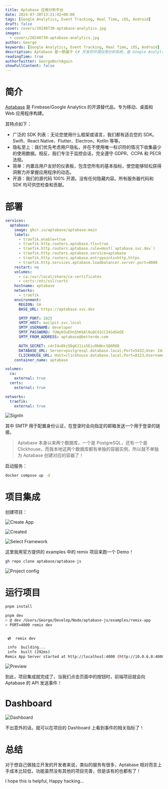 ```yaml
---
title: Aptabase 应用分析平台
date: 2024-07-30T13:21:42+08:00
tags: [Google Analytics, Event Tracking, Real Time, iOS, Android]
draft: false
cover: covers/20240730-aptabase-analytics.jpg
images:
  - covers/20240730-aptabase-analytics.jpg
author: George
keywords: [Google Analytics, Event Tracking, Real Time, iOS, Android]
description: Aptabase 是一款基于 C# 开发的开源应用分析系统，是 Google Analytics 的开源替代品……
readingTime: true
authorTwitter: GeorgeBornAgain
showFullContent: false
---
```


# 简介

[Aptabase](https://aptabase.com/) 是 Firebase/Google Analytics 的开源替代品，专为移动、桌面和 Web 应用程序构建。

其特点如下：

* 广泛的 SDK 列表：无论您使用什么框架或语言，我们都有适合您的 SDK。Swift、React Native、Flutter、Electron、Kotlin 等等。
* 隐私至上：我们优先考虑用户隐私，并在不使用唯一标识符的情况下收集最少的使用数据。相反，我们专注于监控会话，完全遵守 GDPR、CCPA 和 PECR 法规。
* 简单：内置且用户友好的仪表板，包含您所有的基本指标，使您能够轻松获得洞察力并掌握应用程序的动态。
* 开源：我们的源代码 100% 开源。没有任何隐藏内容。所有服务器代码和 SDK 均可供您检查和贡献。

# 部署

```yaml
services:
  aptabase:
    image: ghcr.io/aptabase/aptabase:main
    labels:
      - traefik.enable=true
      - traefik.http.routers.aptabase.tls=true
      - traefik.http.routers.aptabase.rule=Host(`aptabase.svc.dev`)
      - traefik.http.routers.aptabase.service=aptabase
      - traefik.http.routers.aptabase.entrypoints=http,https
      - traefik.http.services.aptabase.loadbalancer.server.port=8080
    restart: no
    volumes:
      - ca:/usr/local/share/ca-certificates
      - certs:/etc/ssl/certs
    hostname: aptabase
    networks:
      - traefik
    environment:
      REGION: SH
      BASE_URL: https://aptabase.svc.dev

      SMTP_PORT: 1025
      SMTP_HOST: mailpit.svc.local
      SMTP_USERNAME: developer
      SMTP_PASSWORD: 7UWyH3uEhnShK6Al8uQCd1CCI4SdGkOE
      SMTP_FROM_ADDRESS: aptabase@betterde.com

      AUTH_SECRET: c4rI4x8kz5DgKJ1is5Eiu9bNncSQ6ROD
      DATABASE_URL: Server=postgresql.database.local;Port=5432;User Id=aptabase;Password=mC4MZj0EEX2Ulpyjh3K8MzZzPK72O7Ha;Database=aptabase
      CLICKHOUSE_URL: Host=clickhouse.database.local;Port=8123;Username=clickhouse;Password=jfbuewdAe2ElVkQYqZQZw58fsN5FdLcM
    container_name: aptabase

volumes:
  ca: 
    external: true
  certs:
    external: true

networks:
  traefik:
    external: true
```

![SignIn](/article/20240730-aptabase-signin.png)

其中 SMTP 用于配置身份认证，在登录时会向指定的邮箱发送一个用于登录的链接。

> Aptabase 本身以来两个数据库，一个是 PostgreSQL，还有一个是 Clickhouse，而我本地这两个数据库都有单独的容器实例，所以就不单独为 Aptabase 创建对应的容器了！

启动服务：

```bash
docker compose up -d
```

# 项目集成

创建项目：

![Create App](/article/20240730-aptabase-create-app.png)

![Created](/article/20240730-aptabase-install-sdk.png)

![Select Framework](/article/20240730-aptabase-select-framework.png)

这里我用官方提供的 examples 中的 remix 项目来跑一个 Demo！

```bash
gh repo clone aptabase/aptabase-js
```

![Project config](/article/20240730-remix-example.png)

# 运行项目

```bash
pnpm install

pnpm dev
> @ dev /Users/George/Develop/Node/aptabase-js/examples/remix-app
> PORT=4000 remix dev


 💿  remix dev

 info  building...
 info  built (292ms)
Remix App Server started at http://localhost:4000 (http://10.0.6.8:4000)
```
![Preview](/article/20240730-remix-preview.png)

到此，项目集成就完成了，当我们点击页面中的按钮时，前端项目就会向 Aptabase 的 API 发送事件！

# Dashboard

![Dashboard](/article/20240730-aptabase-dashboard.png)

不出意外的话，就可以在项目的 Dashboard 上看到事件的相关指标了！

# 总结

对于想自己做独立开发的开发者来说，类似的服务有很多，Aptabase 相对而言上手成本比较低，功能虽然没有其他的项目完善，但是该有的也都有了！

I hope this is helpful, Happy hacking...